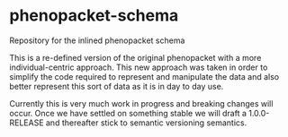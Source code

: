 # phenopacket-schema
Repository for the inlined phenopacket schema

This is a re-defined version of the original phenopacket with a more individual-centric approach. This new approach was taken in order to simplify the code required to represent and manipulate the data and also better represent this sort of data as it is in day to day use.

Currently this is very much work in progress and breaking changes will occur. Once we have settled on something stable we will draft a 1.0.0-RELEASE and thereafter stick to semantic versioning semantics. 